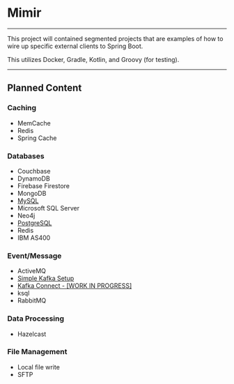 # Mimir

---

This project will contained segmented projects that are examples of
how to wire up specific external clients to Spring Boot.

This utilizes Docker, Gradle, Kotlin, and Groovy (for testing).

---

## Planned Content

### Caching
* MemCache
* Redis
* Spring Cache

### Databases
* Couchbase
* DynamoDB
* Firebase Firestore
* MongoDB
* [MySQL](https://github.com/violabs/mimir/tree/main/postgres)
* Microsoft SQL Server
* Neo4j
* [PostgreSQL](https://github.com/violabs/mimir/tree/main/postgres)
* Redis
* IBM AS400

### Event/Message
* ActiveMQ
* [Simple Kafka Setup](https://github.com/violabs/mimir/tree/main/simpleKafka)
* [Kafka Connect - [WORK IN PROGRESS]](https://github.com/violabs/mimir/tree/main/kafkaConnect)
* ksql
* RabbitMQ

### Data Processing
* Hazelcast

### File Management
* Local file write
* SFTP
